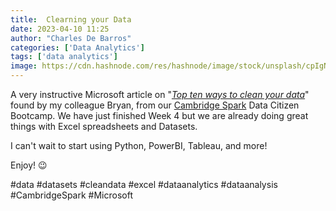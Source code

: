 ```yaml
---
title:  Clearning your Data
date: 2023-04-10 11:25
author: "Charles De Barros"
categories: ['Data Analytics']
tags: ['data analytics']
image: https://cdn.hashnode.com/res/hashnode/image/stock/unsplash/cpIgNaazQ6w/upload/75a20a52d814e0ef67bc1011e62d79ee.jpeg?w=1600&h=840&fit=crop&crop=entropy&auto=compress,format&format=webp
---
```



A very instructive Microsoft article on "[*Top ten ways to clean your data*](https://support.microsoft.com/en-us/office/top-ten-ways-to-clean-your-data-2844b620-677c-47a7-ac3e-c2e157d1db19)" found by my colleague Bryan, from our [Cambridge Spark](https://www.cambridgespark.com/) Data Citizen Bootcamp. We have just finished Week 4 but we are already doing great things with Excel spreadsheets and Datasets.  
  
I can't wait to start using Python, PowerBI, Tableau, and more!  
  
Enjoy! 😉

#data #datasets #cleandata #excel #dataanalytics #dataanalysis #CambridgeSpark #Microsoft